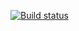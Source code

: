 [![Build status](https://ci.appveyor.com/api/projects/status/dl8tnmtehgi55xfh?svg=true)](https://ci.appveyor.com/project/shade1471/apici)